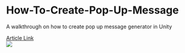 # How-To-Create-Pop-Up-Message
A walkthrough on how to create pop up message generator in Unity

<a href="">Article Link</a> <br>
<img src="https://user-images.githubusercontent.com/101286736/234653662-b6fb1e0b-ba1d-4875-9fac-7e219cb9caf8.gif"></img>

